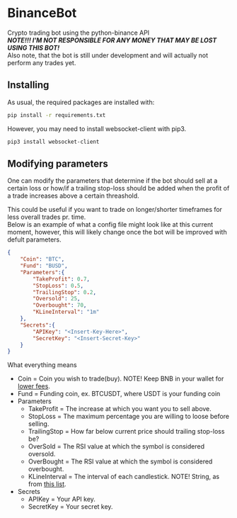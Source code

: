 # BinanceBot
Crypto trading bot using the python-binance API <br>
***NOTE!!! I'M NOT RESPONSIBLE FOR ANY MONEY THAT MAY BE LOST USING THIS BOT!*** <br>
Also note, that the bot is still under development and will actually not perform any trades yet.

## Installing
As usual, the required packages are installed with:
~~~bash
pip install -r requirements.txt
~~~
However, you may need to install websocket-client with pip3.
~~~bash
pip3 install websocket-client
~~~

## Modifying parameters
One can modify the parameters that determine if the bot should sell at a certain loss or how/if a trailing stop-loss should be added when the profit of a trade increases above a certain threashold.<br>

This could be useful if you want to trade on longer/shorter timeframes for less overall trades pr. time. <br>
Below is an example of what a config file might look like at this current moment, however, this will likely change once the bot will be improved with defult parameters. <br>
~~~json
{
    "Coin": "BTC",
    "Fund": "BUSD",
    "Parameters":{
        "TakeProfit": 0.7,
        "StopLoss": 0.5,
        "TrailingStop": 0.2,
        "Oversold": 25,
        "Overbought": 70,
        "KLineInterval": "1m"
    },
    "Secrets":{
        "APIKey": "<Insert-Key-Here>",
        "SecretKey": "<Insert-Secret-Key>"
    }
}
~~~
What everything means <br>
* Coin = Coin you wish to trade(buy). NOTE! Keep BNB in your wallet for [lower fees](https://www.binance.us/en/fee/schedule).
* Fund = Funding coin, ex. BTCUSDT, where USDT is your funding coin
* Parameters
    * TakeProfit = The increase at which you want you to sell above.
    * StopLoss = The maximum percentage you are willing to loose before selling.
    * TrailingStop = How far below current price should trailing stop-loss be?
    * OverSold = The RSI value at which the symbol is considered oversold.
    * OverBought = The RSI value at which the symbol is considered overbought.
    * KLineInterval = The interval of each candlestick. NOTE! String, as from [this list](https://github.com/binance/binance-spot-api-docs/blob/master/web-socket-streams.md#klinecandlestick-streams).
* Secrets
    * APIKey = Your API key.
    * SecretKey = Your secret key.


